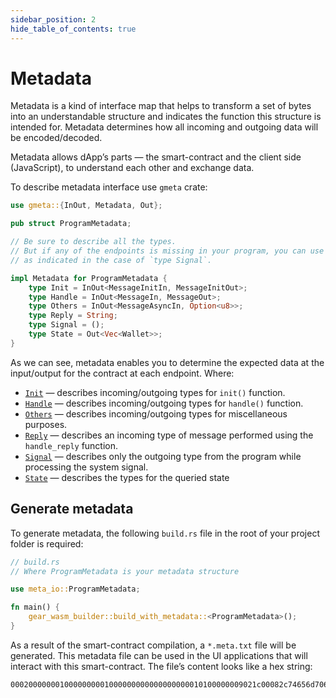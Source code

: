 ```yaml
---
sidebar_position: 2
hide_table_of_contents: true
---
```


# Metadata

Metadata is a kind of interface map that helps to transform a set of bytes into an understandable structure and indicates the function this structure is intended for. Metadata determines how all incoming and outgoing data will be encoded/decoded.

Metadata allows dApp’s parts — the smart-contract and the client side (JavaScript), to understand each other and exchange data.

To describe metadata interface use `gmeta` crate:

```rust
use gmeta::{InOut, Metadata, Out};

pub struct ProgramMetadata;

// Be sure to describe all the types.
// But if any of the endpoints is missing in your program, you can use ();
// as indicated in the case of `type Signal`.

impl Metadata for ProgramMetadata {
    type Init = InOut<MessageInitIn, MessageInitOut>;
    type Handle = InOut<MessageIn, MessageOut>;
    type Others = InOut<MessageAsyncIn, Option<u8>>;
    type Reply = String;
    type Signal = ();
    type State = Out<Vec<Wallet>>;
}
```

As we can see, metadata enables you to determine the expected data at the input/output for the contract at each endpoint. Where:

- [`Init`](https://docs.gear.rs/gmeta/trait.Metadata.html#associatedtype.Init) — describes incoming/outgoing types for `init()` function.
- [`Handle`](https://docs.gear.rs/gmeta/trait.Metadata.html#associatedtype.Handle) — describes incoming/outgoing types for `handle()` function.
- [`Others`](https://docs.gear.rs/gmeta/trait.Metadata.html#associatedtype.Others) — describes incoming/outgoing types for miscellaneous purposes.
- [`Reply`](https://docs.gear.rs/gmeta/trait.Metadata.html#associatedtype.Reply) — describes an incoming type of message performed using the `handle_reply` function.
- [`Signal`](https://docs.gear.rs/gmeta/trait.Metadata.html#associatedtype.Signal) — describes only the outgoing type from the program while processing the system signal.
- [`State`](https://docs.gear.rs/gmeta/trait.Metadata.html#associatedtype.State) — describes the types for the queried state

## Generate metadata

To generate metadata, the following `build.rs` file in the root of your project folder is required:

```rust
// build.rs
// Where ProgramMetadata is your metadata structure

use meta_io::ProgramMetadata;

fn main() {
    gear_wasm_builder::build_with_metadata::<ProgramMetadata>();
}
```

As a result of the smart-contract compilation, a `*.meta.txt` file will be generated. This metadata file can be used in the UI applications that will interact with this smart-contract. The file’s content looks like a hex string:

```
0002000000010000000001000000000000000000010100000009021c00082c74656d706c6174655f696f2050696e67506f6e670001081050696e6700000010506f6e670001000004000002080008000004080c18000c10106773746418636f6d6d6f6e287072696d6974697665731c4163746f724964000004001001205b75383b2033325d000010000003200000001400140000050300180000050700
```
